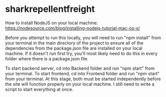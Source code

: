 # sharkrepellentfreight
How to install NodeJS on your local machine: https://nodesource.com/blog/installing-nodejs-tutorial-mac-os-x/

Before you attempt to run this locally, you will need to run "npm install" from your terminal in the main directory of the project to ensure all of the dependencies from the package.json file are installed on your local machine. If it doesn't run first try, you'll most likely need to do this in every folder where there is a package.json file.


To start backend server, cd into Backend folder and run "npm start" from your terminal.
To start frontend, cd into Frontend folder and run "npm start" from your terminal.
At this stage, both must be started independently before the site will function properly on your local machine. I still need to write a script to start everything at once.
